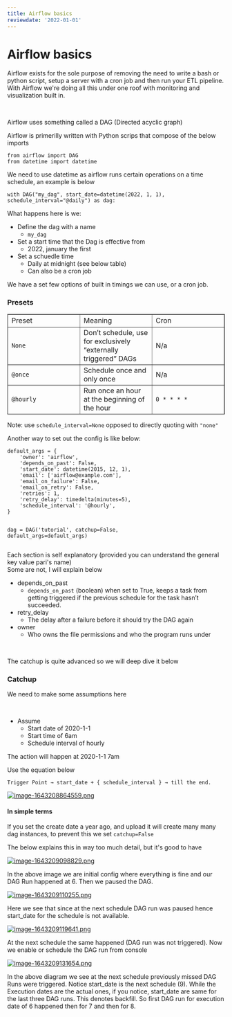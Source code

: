```yaml
---
title: Airflow basics
reviewdate: '2022-01-01'
---
```

# Airflow basics

<p id="bkmrk-airflow-exists-for-t">Airflow exists for the sole purpose of removing the need to write a bash or python script, setup a server with a cron job and then run your ETL pipeline. With Airflow we're doing all this under one roof with monitoring and visualization built in.</p>
<p id="bkmrk-%C2%A0"> </p>
<p id="bkmrk-airflow-uses-somethi">Airflow uses something called a DAG (Directed acyclic graph) </p>
<p id="bkmrk-airflow-is-primerill">Airflow is primerilly written with Python scrips that compose of the below imports </p>
<pre id="bkmrk-from-airflow-import-"><code class="language-Python">from airflow import DAG
from datetime import datetime</code></pre>
<p id="bkmrk-we-need-to-use-datet">We need to use datetime as airflow runs certain operations on a time schedule, an example is below</p>
<pre id="bkmrk-with-dag%28%22my_dag%22%2C-s"><code class="language-Python">with DAG("my_dag", start_date=datetime(2022, 1, 1), schedule_interval="@daily") as dag:</code></pre>
<p id="bkmrk-what-happens-here-is">What happens here is we:</p>
<ul id="bkmrk-define-the-dag-with-">
<li>Define the dag with a name
<ul>
<li><code>my_dag</code></li>
</ul>
</li>
<li>Set a start time that the Dag is effective from
<ul>
<li>2022, january the first</li>
</ul>
</li>
<li>Set a schuedle time
<ul>
<li>Daily at midnight (see below table)</li>
<li>Can also be a cron job</li>
</ul>
</li>
</ul>
<p id="bkmrk-we-have-a-set-few-op">We have a set few options of built in timings we can use, or a cron job.</p>
<h3 id="bkmrk-presets">Presets</h3>
<table id="bkmrk-preset-meaning-cron-" style="border-collapse: collapse; width: 100%; height: 232px;" border="1">
<tbody>
<tr style="height: 29px;">
<td style="width: 33.3333%; height: 29px;">Preset</td>
<td style="width: 33.3333%; height: 29px;">Meaning</td>
<td style="width: 33.3333%; height: 29px;">Cron</td>
</tr>
<tr style="height: 29px;">
<td style="width: 33.3333%; height: 29px;"><code>None</code></td>
<td style="width: 33.3333%; height: 29px;">Don’t schedule, use for exclusively “externally triggered” DAGs</td>
<td style="width: 33.3333%; height: 29px;">N/a</td>
</tr>
<tr style="height: 29px;">
<td style="width: 33.3333%; height: 29px;"><code>@once</code></td>
<td style="width: 33.3333%; height: 29px;">Schedule once and only once</td>
<td style="width: 33.3333%; height: 29px;">N/a</td>
</tr>
<tr style="height: 29px;">
<td style="width: 33.3333%; height: 29px;"><code>@hourly</code></td>
<td style="width: 33.3333%; height: 29px;">Run once an hour at the beginning of the hour</td>
<td style="width: 33.3333%;"><code class="docutils literal notranslate"><span class="pre">0</span> <span class="pre">*</span> <span class="pre">*</span> <span class="pre">*</span> <span class="pre">*</span></code></td>
</tr>
<tr style="height: 29px;">
<td style="width: 33.3333%; height: 29px;"><code>@daily</code></td>
<td style="width: 33.3333%;">Run once a day at midnight</td>
<td style="width: 33.3333%;"><code class="docutils literal notranslate"><span class="pre">0</span> <span class="pre">0</span> <span class="pre">*</span> <span class="pre">*</span> <span class="pre">*</span></code></td>
</tr>
<tr style="height: 29px;">
<td style="width: 33.3333%; height: 29px;"><code>@weekly</code></td>
<td style="width: 33.3333%;">Run once a week at midnight on Sunday morning</td>
<td style="width: 33.3333%;"><code class="docutils literal notranslate"><span class="pre">0</span> <span class="pre">0</span> <span class="pre">*</span> <span class="pre">*</span> <span class="pre">0</span></code></td>
</tr>
<tr style="height: 29px;">
<td style="width: 33.3333%; height: 29px;"><code>@monthly</code></td>
<td style="width: 33.3333%;">Run once a month at midnight of the first day of the month</td>
<td style="width: 33.3333%;"><code class="docutils literal notranslate"><span class="pre">0</span> <span class="pre">0</span> <span class="pre">1</span> <span class="pre">*</span> <span class="pre">*</span></code></td>
</tr>
<tr style="height: 29px;">
<td style="width: 33.3333%; height: 29px;"><code>@yearly</code></td>
<td style="width: 33.3333%;">Run once a year at midnight of January 1</td>
<td style="width: 33.3333%; height: 29px;">
<div>
<table class="docutils" border="1">
<tbody valign="top">
<tr class="row-even">
<td><code class="docutils literal notranslate"><span class="pre">0</span> <span class="pre">0</span> <span class="pre">1</span> <span class="pre">1</span> <span class="pre">*</span></code></td>
</tr>
</tbody>
</table>
</div>
</td>
</tr>
</tbody>
</table>
<p id="bkmrk-note%3A-use-schedule_i">Note: use <code>schedule_interval=None</code> opposed to directly quoting with <code>"none"</code></p>
<p id="bkmrk-another-way-to-set-o">Another way to set out the config is like below:</p>
<pre id="bkmrk-default_args-%3D-%7B-%27ow"><code class="language-Python">default_args = {
    'owner': 'airflow',
    'depends_on_past': False,
    'start_date': datetime(2015, 12, 1),
    'email': ['airflow@example.com'],
    'email_on_failure': False,
    'email_on_retry': False,
    'retries': 1,
    'retry_delay': timedelta(minutes=5),
    'schedule_interval': '@hourly',
}

dag = DAG('tutorial', catchup=False, default_args=default_args)</code></pre>
<p id="bkmrk-each-section-is-self">Each section is self explanatory (provided you can understand the general key value pari's name)<br>Some are not, I will explain below</p>
<ul id="bkmrk-depends_on_past-depe">
<li>depends_on_past
<ul>
<li>
<code>depends_on_past</code> (boolean) when set to True, keeps a task from getting triggered if the previous schedule for the task hasn’t succeeded.</li>
</ul>
</li>
<li>retry_delay
<ul>
<li>The delay after a failure before it should try the DAG again</li>
</ul>
</li>
<li>owner
<ul>
<li>Who owns the file permissions and who the program runs under</li>
</ul>
</li>
</ul>
<p id="bkmrk-%C2%A0-0"> </p>
<p id="bkmrk-the-catchup-is-quite">The catchup is quite advanced so we will deep dive it below</p>
<h3 id="bkmrk-catchup">Catchup</h3>
<p id="bkmrk-we-need-to-make-some">We need to make some assumptions here</p>
<p id="bkmrk-%C2%A0-1"> </p>
<ul id="bkmrk-assume-start-date-of">
<li>Assume
<ul>
<li>Start date of 2020-1-1</li>
<li>Start time of 6am</li>
<li>Schedule interval of hourly</li>
</ul>
</li>
</ul>
<p id="bkmrk-the-action-will-happ">The action will happen at 2020-1-1 7am</p>
<p id="bkmrk-use-the-equation-bel">Use the equation below</p>
<pre id="bkmrk-trigger-point-%E2%86%92-star"><code class="language-Python">Trigger Point → start_date + { schedule_interval } → till the end.</code></pre>
<p id="bkmrk-"><a href="https://doesnotexist/images/gallery/2022-01/iTU5rn2xNXtTTsvD-image-1643208864559.png" target="_blank" rel="noopener"><img src="https://doesnotexist/images/gallery/2022-01/scaled-1680-/iTU5rn2xNXtTTsvD-image-1643208864559.png" alt="image-1643208864559.png"></a></p>
<h4 id="bkmrk-%C2%A0-2">In simple terms</h4>
<p id="bkmrk-if-you-set-the-creat">If you set the create date a year ago, and upload it will create many many dag instances, to prevent this we set <code>catchup=False</code> </p>
<p id="bkmrk-the-below-explains-t">The below explains this in way too much detail, but it's good to have</p>
<p id="bkmrk--0"><a href="https://doesnotexist/images/gallery/2022-01/PULQzUkrTZW7aniq-image-1643209098829.png" target="_blank" rel="noopener"><img src="https://doesnotexist/images/gallery/2022-01/scaled-1680-/PULQzUkrTZW7aniq-image-1643209098829.png" alt="image-1643209098829.png"></a></p>
<p id="bkmrk-in-the-above-image-w" class="hk hl dp hm b hn ho hp hq hr hs ht hu hv hw hx hy hz ia ib ic id ie if ig ih dh em" data-selectable-paragraph="">In the above image we are initial config where everything is fine and our DAG Run happened at 6. Then we paused the DAG.</p>
<p id="bkmrk--1"><a href="" target="_blank" rel="noopener"><img src="https://doesnotexist/images/gallery/2022-01/scaled-1680-/dLOpUfxrWflaGAWU-image-1643209110255.png" alt="image-1643209110255.png"></a></p>
<p id="bkmrk-here-we-see-that-sin" class="hk hl dp hm b hn ho hp hq hr hs ht hu hv hw hx hy hz ia ib ic id ie if ig ih dh em" data-selectable-paragraph="">Here we see that since at the next schedule DAG run was paused hence start_date for the schedule is not available.</p>
<p id="bkmrk--2"><a href="https://doesnotexist/images/gallery/2022-01/wBAPtN6LZ09KCAt7-image-1643209119641.png" target="_blank" rel="noopener"><img src="https://doesnotexist/images/gallery/2022-01/scaled-1680-/wBAPtN6LZ09KCAt7-image-1643209119641.png" alt="image-1643209119641.png"></a></p>
<p id="bkmrk-at-the-next-schedule" class="hk hl dp hm b hn ho hp hq hr hs ht hu hv hw hx hy hz ia ib ic id ie if ig ih dh em" data-selectable-paragraph="">At the next schedule the same happened (DAG run was not triggered). Now we enable or schedule the DAG run from console</p>
<p id="bkmrk--3"><a href="https://doesnotexist/images/gallery/2022-01/pMwlmxAqTVobvGaB-image-1643209131654.png" target="_blank" rel="noopener"><img src="https://doesnotexist/images/gallery/2022-01/scaled-1680-/pMwlmxAqTVobvGaB-image-1643209131654.png" alt="image-1643209131654.png"></a></p>
<p id="bkmrk-in-the-above-diagram" class="hk hl dp hm b hn ho hp hq hr hs ht hu hv hw hx hy hz ia ib ic id ie if ig ih dh em" data-selectable-paragraph="">In the above diagram we see at the next schedule previously missed DAG Runs were triggered. Notice start_date is the next schedule (9). While the Execution dates are the actual ones, if you notice, start_date are same for the last three DAG runs. This denotes backfill. So first DAG run for execution date of 6 happened then for 7 and then for 8.</p>
<p id="bkmrk-%C2%A0-4" class="hk hl dp hm b hn ho hp hq hr hs ht hu hv hw hx hy hz ia ib ic id ie if ig ih dh em" data-selectable-paragraph=""> </p>
<p id="bkmrk-%C2%A0-5" class="hk hl dp hm b hn ho hp hq hr hs ht hu hv hw hx hy hz ia ib ic id ie if ig ih dh em" data-selectable-paragraph=""> </p>
<p id="bkmrk-%C2%A0-6"> </p>